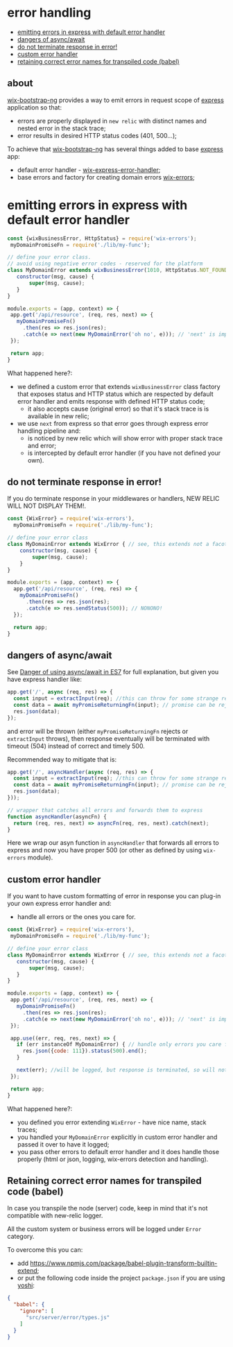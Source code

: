 # error handling

 - [emitting errors in express with default error handler](#emitting-errors-in-express-with-default-error-handler)
 - [dangers of async/await](#dangers-of-asyncawait)
 - [do not terminate response in error!](#do-not-terminate-response-in-error)
 - [custom error handler](#custom-error-handler)
 - [retaining correct error names for transpiled code (babel)](#retaining-correct-error-names-for-transpiled-code-babel)

## about

[wix-bootstrap-ng](..) provides a way to emit errors in request scope of [express](http://expressjs.com/) application so that:
 - errors are properly displayed in `new relic` with distinct names and nested error in the stack trace;
 - error results in desired HTTP status codes (401, 500...);

To achieve that [wix-bootstrap-ng](..) has several things added to base [express](http://expressjs.com/) app:
 - default error handler - [wix-express-error-handler](../../express/wix-express-error-handler);
 - base errors and factory for creating domain errors [wix-errors](../../errors/wix-errors);

 # emitting errors in express with default error handler

 ```js
const {wixBusinessError, HttpStatus} = require('wix-errors');
  myDomainPromiseFn = require('./lib/my-func');

// define your error class. 
// avoid using negative error codes - reserved for the platform
class MyDomainError extends wixBusinessError(1010, HttpStatus.NOT_FOUND) { //default error code: -100, default http status: 500. 
    constructor(msg, cause) {
        super(msg, cause);
    }
}

module.exports = (app, context) => {
  app.get('/api/resource', (req, res, next) => {
    myDomainPromiseFn()
      .then(res => res.json(res);
      .catch(e => next(new MyDomainError('oh no', e))); // 'next' is important!
  });

  return app;
}
 ```

 What happened here?:
  - we defined a custom error that extends `wixBusinessError` class factory that exposes status and HTTP status which are respected by default error handler and emits response with defined HTTP status code;
    - it also accepts cause (original error) so that it's stack trace is is available in new relic;
  - we use `next` from express so that error goes through express error handling pipeline and:
    - is noticed by new relic which will show error with proper stack trace and error;
    - is intercepted by default error handler (if you have not defined your own).

## do not terminate response in error!

If you do terminate response in your middlewares or handlers, NEW RELIC WILL NOT DISPLAY THEM!.

```js
const {WixError} = require('wix-errors'),
  myDomainPromiseFn = require('./lib/my-func');

// define your error class
class MyDomainError extends WixError { // see, this extends not a facotry, but 'WixError'
    constructor(msg, cause) {
        super(msg, cause);
    }
}

module.exports = (app, context) => {
  app.get('/api/resource', (req, res) => {
    myDomainPromiseFn()
      .then(res => res.json(res);
      .catch(e => res.sendStatus(500)); // NONONO!
  });

  return app;
}
 ```

## dangers of async/await

See [Danger of using async/await in ES7](https://medium.com/@yamalight/danger-of-using-async-await-in-es7-8006e3eb7efb#.vhilqsjtv) for full explanation, but given you have express handler like:

```js
app.get('/', async (req, res) => {
  const input = extractInput(req); //this can throw for some strange reason (undefined is not a function).
  const data = await myPromiseReturningFn(input); // promise can be rejected
  res.json(data);
});
```

and error will be thrown (either `myPromiseReturningFn` rejects or `extractInput` throws), then response eventually will be terminated with timeout (504) instead of correct and timely 500.

Recommended way to mitigate that is:

```js
app.get('/', asyncHandler(async (req, res) => {
  const input = extractInput(req); //this can throw for some strange reason (undefined is not a function).
  const data = await myPromiseReturningFn(input); // promise can be rejected
  res.json(data);
}));

// wrapper that catches all errors and forwards them to express
function asyncHandler(asyncFn) {
  return (req, res, next) => asyncFn(req, res, next).catch(next);
}
```

Here we wrap our asyn function in `asyncHandler` that forwards all errors to express and now you have proper 500 (or other as defined by using `wix-errors` module).

## custom error handler

If you want to have custom formatting of error in response you can plug-in your own express error handler and:
 - handle all errors or the ones you care for.

 ```js
const {WixError} = require('wix-errors'),
  myDomainPromiseFn = require('./lib/my-func');

// define your error class
class MyDomainError extends WixError { // see, this extends not a facotry, but 'WixError'
    constructor(msg, cause) {
        super(msg, cause);
    }
}

module.exports = (app, context) => {
  app.get('/api/resource', (req, res, next) => {
    myDomainPromiseFn()
      .then(res => res.json(res);
      .catch(e => next(new MyDomainError('oh no', e))); // 'next' is important!
  });

  app.use((err, req, res, next) => {
    if (err instanceOf MyDomainError) { // handle only errors you care for, pass rest to `next` that will be handled with default error handler
      res.json({code: 111}).status(500).end();
    }

    next(err); //will be logged, but response is terminated, so will not override.
  });

  return app;
}
 ```

What happened here?:
 - you defined you error extending `WixError` - have nice name, stack traces;
 - you handled your `MyDomainError` explicitly in custom error handler and passed it over to have it logged;
 - you pass other errors to default error handler and it does handle those properly (html or json, logging, wix-errors detection and handling).

## Retaining correct error names for transpiled code (babel)

In case you transpile the node (server) code, keep in mind that it's not compatible with new-relic logger.

All the custom system or business errors will be logged under `Error` category.

To overcome this you can:
 - add https://www.npmjs.com/package/babel-plugin-transform-builtin-extend;
 - or put the following code inside the project `package.json` if you are using [yoshi](https://github.com/wix/yoshi):

```json
{
  "babel": {
    "ignore": [
      "src/server/error/types.js"
    ]
  }
}
```
